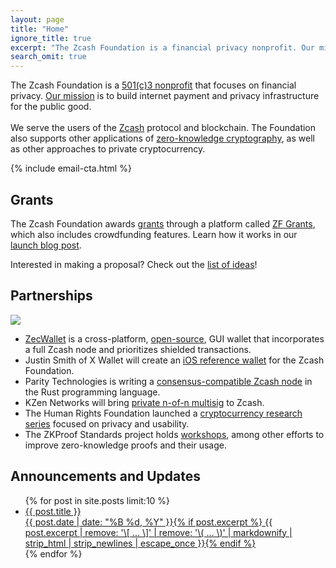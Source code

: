 ```yaml
---
layout: page
title: "Home"
ignore_title: true
excerpt: "The Zcash Foundation is a financial privacy nonprofit. Our mission is to build and support the technology infrastructure that will enable people to control their own financial data."
search_omit: true
---
```


<p class="site-description" itemprop="description">The Zcash Foundation is a <a href="/about/incorporation-docs" target="_blank">501(c)3 nonprofit</a> that focuses on financial privacy. <a href="/about/#mission" target="_blank">Our mission</a> is to build internet payment and privacy infrastructure for the public good.
<br /><br />
We serve the users of the <a href="/resources/Zcash%20onepager%20color.pdf" target="_blank">Zcash</a> protocol and blockchain. The Foundation also supports other applications of <a href="https://zkp.science/" target="_blank">zero-knowledge cryptography</a>, as well as other approaches to private cryptocurrency.</p>

{% include email-cta.html %}

<h2 class="center">Grants</h2>

<p>The Zcash Foundation awards <a href="https://www.zfnd.org/tags/#grants" target="_blank">grants</a> through a platform called <a href="https://grants.zfnd.org/" target="_blank">ZF Grants</a>, which also includes crowdfunding features. Learn how it works in our <a href="https://www.zfnd.org/blog/zf-grants-open-beta/">launch blog post</a>.</p>

<p>Interested in making a proposal? Check out the <a href="https://www.zfnd.org/grants/">list of ideas</a>!</p>

<h2 class="center">Partnerships</h2>

<img class="center" src="https://www.zfnd.org/images/zecwallet-logo.png">
<div>
<ul>
  <li><a href="https://docs.zecwallet.co/">ZecWallet</a> is a cross-platform, <a href="https://github.com/ZcashFoundation/zecwallet/">open-source</a>, GUI wallet that incorporates a full Zcash node and prioritizes shielded transactions.</li>
  <li>Justin Smith of X Wallet will create an <a href="https://www.zfnd.org/blog/wallet-agreements/">iOS reference wallet</a> for the Zcash Foundation.</li>
  <li>Parity Technologies is writing a <a href="https://www.zfnd.org/blog/parity-partnership/">consensus-compatible Zcash node</a> in the Rust programming language.</li>
  <li>KZen Networks will bring <a href="https://www.zfnd.org/blog/kzen-multisig/">private n-of-n multisig</a> to Zcash.</li>
  <li>The Human Rights Foundation launched a <a href="https://www.zfnd.org/blog/human-rights-foundation-privacy-research/">cryptocurrency research series</a> focused on privacy and usability.</li>
  <li>The ZKProof Standards project holds <a href="https://www.zfnd.org/blog/zkproof-standards-workshop/">workshops</a>, among other efforts to improve zero-knowledge proofs and their usage.</li>
</ul></div>

<h2 class="center">Announcements and Updates</h2>
<ul class="post-list">
{% for post in site.posts limit:10 %}
  <li><article><a href="{{ site.url }}{{ post.url }}"><div class="post-entry-title">{{ post.title }}</div> <span class="entry-date"><time datetime="{{ post.date | date_to_xmlschema }}">{{ post.date | date: "%B %d, %Y" }}</time></span>{% if post.excerpt %} <span class="excerpt">{{ post.excerpt | remove: '\[ ... \]' | remove: '\( ... \)' | markdownify | strip_html | strip_newlines | escape_once }}</span>{% endif %}</a></article></li>
{% endfor %}
</ul>
